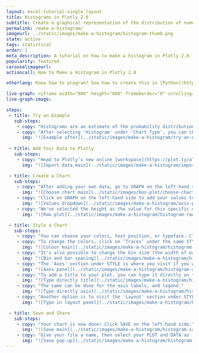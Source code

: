 ```yaml
---
layout: excel-tutorial-single_layout
title: Histograms in Plotly 2.0
subtitle: Create a graphical representation of the distribution of numerical data.
permalink: /make-a-histogram/
imageurl: ../static/images/make-a-histogram/histogram-thumb.png
state: active
tags: statistical
order: 1
meta_description: A tutorial on how to make a histogram in Plotly 2.0.
popularity: featured
carouselimageurl: 
actioncall: How to Make a Histogram in Plotly 2.0

otherlang: Know how to program? See how to create this in [Python](https://plot.ly/python/histograms/) or [R](https://plot.ly/r/histograms/).

live-graph: <iframe width="900" height="800" frameborder="0" scrolling="no" src="https://plot.ly/~plotly2_demo/19.embed"></iframe>
live-graph-image:

steps: 
 - title: Try an Example
   sub-steps:
    - copy: "Histograms are an estimate of the probability distribution of a continuous quantitative variable. If you'd like to know more about this type of plot, visit [this](http://help.plot.ly/histogram/) page for great information."
    - copy: "After selecting 'Histogram' under 'Chart Type', you can check out an example before adding your own data. Clicking the 'try an example' button will show what a sample chart looks like after adding data and playing with the style. You'll also see what values and style attributes were selected for this specific chart, as well as the end result."
      img: "![Example after](../static/images/make-a-histogram/try-an-example.png)"
 
 - title: Add Your Data to Plotly
   sub-steps:
    - copy: "Head to Plotly’s new online [workspace](https://plot.ly/alpha/workspace/) and add your data. You have the option of typing directly in the grid, uploading your file, or entering a URL of an online dataset. Plotly accepts .xls, .xlsx, or .csv files. For more information on how to enter your data, see [this](http://help.plot.ly/add-data-to-the-plotly-grid/) tutorial."
      img: "![Import data main](../static/images/make-a-histogram/import-data.png)"

 - title: Create a Chart
   sub-steps:
    - copy: "After adding your own data, go to GRAPH on the left-hand side, then 'Create'. Choose 'Histogram' under 'Chart type'. Note that this chart is available only on PRO. Click [here](https://plot.ly/products/cloud/) to upgrade"
      img: "![Choose chart main](../static/images/box-plot/choose-chart-type.png)"
    - copy: "Click on GRAPH on the left-hand side to add your values to your histogram. After selecting ‘Histogram', you should then fill out the values dropdown to create the plot. Note that drawing and fitting the curve for this type of plot is not currently available, but is coming soon!"
      img: "![Values dropdown](../static/images/make-a-histogram/axis-pane.png)"
    - copy: "We've selected the height as the value for this specific chart. This will create a raw histogram as seen below, but there's still a little work to do to make it look great!"
      img: "![Raw plot](../static/images/make-a-histogram/histogram-raw-plot.png)"

 - title: Style a Chart
   sub-steps:
    - copy: "You can choose your colors, text position, or typeface. Click on STYLE on the left-hand side to play around with the style of your chart."
    - copy: "To change the colors, click on ‘Traces’ under the same STYLE tab. Note that certain colors and typeface are available only on PRO. Click [here](https://plot.ly/products/cloud/) to upgrade!"
      img: "![Colour main](../static/images/make-a-histogram/histogram-colours.png)"
    - copy: "It's also possible to change the bin size (the width of each bin) and the padding between each bar; it's under the same 'Traces' section. We want padding between each bar, so we've spaced them by 15%."
      img: "![Bin and bar spacing](../static/images/make-a-histogram/histogram-bin-bar.png)"
    - copy: "The 'Axes' section under STYLE is where you visit if you want to change your axes title(s), range(s), or grid lines behind your plot.."
      img: "![Axes panel](../static/images/make-a-histogram/histogram-axes.gif)"
    - copy: "To add a title to your plot, you can type it directly on the title by double-clicking it."
      img: "![Type directly title](../static/images/make-a-histogram/histogram-title-type.png)"
    - copy: "The same can be done for the axis labels, and legend."
      img: "![Type directly axis](../static/images/make-a-histogram/histogram-axes-type.png)"
    - copy: "Another option is to visit the 'Layout' section under STYLE, click on 'Text' and enter your title in the box, as shown below."
      img: "![Type in layout panel](../static/images/make-a-histogram/histogram-title-panel.png)"

 - title: Save and Share
   sub-steps:
    - copy: "Your chart is now done! Click SAVE on the left-hand side."
      img: "![Save main](../static/images/make-a-histogram/histogram-save-main.png)"
    - copy: "Give your file a name, then select your PLOT and DATA as 'Public' or 'Private'. For more information on how sharing works, including the difference between private, public and secret sharing, visit [this](http://help.plot.ly/save-share-and-export-in-plotly/) page."
      img: "![Save pop-up](../static/images/make-a-histogram/histogram-save-popup.png)"
---
```



